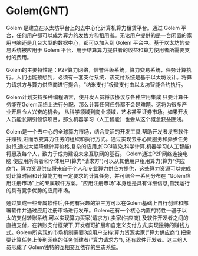 # 

# Golem(GNT)

Golem 是建立在以太坊平台上的去中心化计算机算力租赁平台。通过 Golem 平台，任何用户都可以成为算力的发售方和租用者。无论用户提供的是一台闲置的家用电脑还是几台大型的数据中心，都可以加入到 Golem 平台中。基于以太坊的交易系统被应用于 Golem 平台，用于结算算力提供者的收益和算力使用者所需要支付的费用。

Golem的主要特性是：P2P算力网络，信誉评级系统，算力交易系统，任务计算执行。人们也能预想到，必须有一套支付系统，该支付系统是基于以太坊设计。将算力请求方与算力供应商进行撮合，“纳米支付”极微支付由以太坊智能合约执行。

Golem计划支持多种编程语言，使开发人员将该协议与各种应用集成
只要计算任务能在Golem网络上进行分配，那么计算任何任务都不会是难题。这将为很多产业开启令人兴奋的机会， 从科学领域到商业领域，艺术甚至证券市场。如果开发人员能长期引领该项目，那么机器学习（人工智能）也会从这个概念获益匪浅。

Golem是一个去中心的全球算力市场，结合灵活的开发工具,帮助开发者发布软件并赚钱,进而改变算力任务的组织和执行方式。通过实现去中心微服务和异步任务执行,通过大幅降低计算价格,复杂的应用,如CGI渲染,科学计算,机器学习(人工智能)将惠及每个人，致力于成为建设未来互联网的基石。
Golem通过P2P网络连接电脑,使应用所有者和个体用户(算力“请求方”)可以从其他用户租用算力(算力“供应商”)，算力资源供应将来自于个人和专业算力供应方提供，这些算力资源可以完成对计算时间和计算能力有一定要求的计算任务，并可结合一系列分布在 “Golem应用注册市场”上的专属软件方案。“应用注册市场”本身也是具有详细信息,自我运行的具有竞争优势的应用市场。

通过集成一些专属软件后,任何有兴趣的第三方可以在Golem基础上自行创建和部署软件并通过应用注册市场进行发布。Golem还有一个核心内置的特性—基于以太的支付转账系统,可以实现算力买家(请求方),卖家(供应商),及软件开发者之间的直接支付，在转账支付框架下,开发者可扩展和自定义支付方式,实现独特的赚钱方式。Golem所实现的市场机制需要3组用户支持:算力资源卖家(”算力供应商“),把需要计算任务上传到网络的任务创建者(”算力请求方“), 还有软件开发者。这三组人员形成了 Golem独特的互相交互依存的生态系统。


